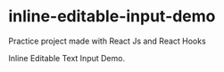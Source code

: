# inline-editable-input-demo
Practice project made with React Js and React Hooks

Inline Editable Text Input Demo.